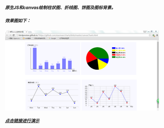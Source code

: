##### 原生JS和canvas绘制柱状图、折线图、饼图及图标背景。
##### 效果图如下：
![img](./show.png)

##### [点击链接进行演示](http://htmlpreview.github.io/?https://github.com/xiaomaer/charts/blob/master/canvasCharts.html)
